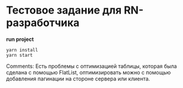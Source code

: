 # Тестовое задание для RN-разработчика

**run project**

```
yarn install
yarn start
```

Comments:
Есть проблемы с оптимизацией таблицы, которая была сделана с помощью FlatList, оптимизировать можно с помощью добавления пагинации на стороне сервера или клиента.
